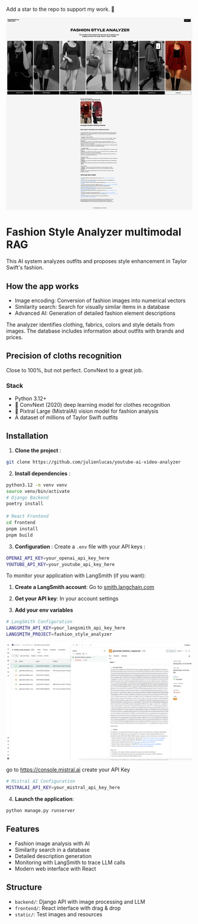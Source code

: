 Add a star to the repo to support my work. 🙏

![Fashion Style Analyzer Header](./static/header.png)

# Fashion Style Analyzer multimodal RAG

This AI system analyzes outfits and proposes style enhancement in Taylor Swift's fashion.

## How the app works
- Image encoding: Conversion of fashion images into numerical vectors
- Similarity search: Search for visually similar items in a database
- Advanced AI: Generation of detailed fashion element descriptions

The analyzer identifies clothing, fabrics, colors and style details from images. The database includes information about outfits with brands and prices.

## Precision of cloths recognition
Close to 100%, but not perfect.
ConvNext to a great job.

### Stack
- Python 3.12+
- 💎 ConvNext (2020) deep learning model for clothes recognition
- 🧠 Pixtral Large (MistralAI) vision model for fashion analysis
- A dataset of millions of Taylor Swift outfits

## Installation

1. **Clone the project** :
```bash
git clone https://github.com/julienlucas/youtube-ai-video-analyzer
```

2. **Install dependencies** :
```bash
python3.12 -m venv venv
source venv/bin/activate
# Django Backend
poetry install

# React Frontend
cd frontend
pnpm install
pnpm build
```

3. **Configuration** :
Create a `.env` file with your API keys :
```bash
OPENAI_API_KEY=your_openai_api_key_here
YOUTUBE_API_KEY=your_youtube_api_key_here
```

To monitor your application with LangSmith (if you want):

1. **Create a LangSmith account**: Go to [smith.langchain.com](https://smith.langchain.com)

2. **Get your API key**: In your account settings

3. **Add your env variables**
```bash
# LangSmith Configuration
LANGSMITH_API_KEY=your_langsmith_api_key_here
LANGSMITH_PROJECT=fashion_style_analyzer
```

![Langsmith monitoring](./static/langsmith-monitoring.png)

go to https://console.mistral.ai create your API Key
```bash
# Mistral AI Configuration
MISTRALAI_API_KEY=your_mistral_api_key_here
```

4. **Launch the application**:
```bash
python manage.py runserver
```

## Features

- Fashion image analysis with AI
- Similarity search in a database
- Detailed description generation
- Monitoring with LangSmith to trace LLM calls
- Modern web interface with React

## Structure

- `backend/`: Django API with image processing and LLM
- `frontend/`: React interface with drag & drop
- `static/`: Test images and resources
